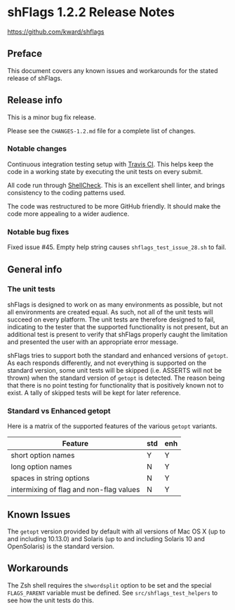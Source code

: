 # shFlags 1.2.2 Release Notes

https://github.com/kward/shflags

## Preface

This document covers any known issues and workarounds for the stated release of
shFlags.

## Release info

This is a minor bug fix release.

Please see the `CHANGES-1.2.md` file for a complete list of changes.

### Notable changes

Continuous integration testing setup with [Travis CI][travis-ci]. This helps
keep the code in a working state by executing the unit tests on every submit.

[travis-ci]: https://travis-ci.org/kward/shflags

All code run through [ShellCheck](http://www.shellcheck.net/). This is an
excellent shell linter, and brings consistency to the coding patterns used.

The code was restructured to be more GitHub friendly. It should make the code
more appealing to a wider audience.

### Notable bug fixes

Fixed issue #45. Empty help string causes `shflags_test_issue_28.sh` to fail.

## General info

### The unit tests

shFlags is designed to work on as many environments as possible, but not all
environments are created equal. As such, not all of the unit tests will succeed
on every platform. The unit tests are therefore designed to fail, indicating to
the tester that the supported functionality is not present, but an additional
test is present to verify that shFlags properly caught the limitation and
presented the user with an appropriate error message.

shFlags tries to support both the standard and enhanced versions of `getopt`. As
each responds differently, and not everything is supported on the standard
version, some unit tests will be skipped (i.e. ASSERTS will not be thrown) when
the standard version of `getopt` is detected. The reason being that there is no
point testing for functionality that is positively known not to exist. A tally
of skipped tests will be kept for later reference.

### Standard vs Enhanced getopt

Here is a matrix of the supported features of the various `getopt` variants.

Feature                                 | std | enh
--------------------------------------- | --- | ---
short option names                      | Y   | Y
long option names                       | N   | Y
spaces in string options                | N   | Y
intermixing of flag and non-flag values | N   | Y

## Known Issues

The `getopt` version provided by default with all versions of Mac OS X (up to
and including 10.13.0) and Solaris (up to and including Solaris 10 and
OpenSolaris) is the standard version.

## Workarounds

The Zsh shell requires the `shwordsplit` option to be set and the special
`FLAGS_PARENT` variable must be defined. See `src/shflags_test_helpers` to see
how the unit tests do this.
